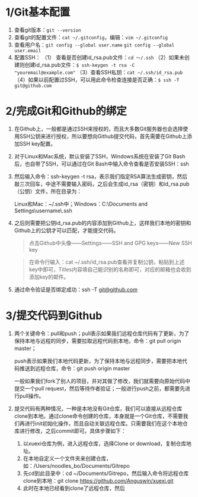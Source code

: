 # 1/Git基本配置
1. 查看git版本：`git --version`
2. 查看git的配置文件：`cat ~/.gitconfig`，编辑：`vim ~/.gitconfig`
3. 查看用户名：`git config --global user.name`
`git config --global user.email`
4. 配置SSH：
（1） 查看是否创建id_rsa.pub文件：`cd ～/.ssh`
（2）如果未创建则创建id_rsa.pub文件：`$ ssh-keygen -t rsa -C "youremail@example.com"`
（3）查看SSH私钥：`cat ~/.ssh/id_rsa.pub`
（4）如果以前配置过SSH，可以用此命令检查连接是否正确：`$ ssh -T git@github.com`

# 2/完成Git和Github的绑定

1. 在Github上，一般都是通过SSH来授权的，而且大多数Git服务器也会选择使用SSH公钥来进行授权，所以要想向Github提交代码，首先需要在Github上添加SSH key配置。

2. 对于Linux和Mac系统，默认安装了SSH，Windows系统在安装了Git Bash后，也自带了SSH，可以通过在Git Bash中输入命令查看是否安装SSH：ssh

3. 然后输入命令：ssh-keygen -t rsa，表示我们指定RSA算法生成密钥，然后敲三次回车，中途不需要输入密码，之后会生成id_rsa（密钥）和id_rsa.pub（公钥）文件，所在目录为：

   Linux和Mac：~/.ssh中；Windows：C:\Documents and Settings\username\\.ssh

4. 之后则需要把公钥id_rsa.pub的内容添加到Github上，这样我们本地的密钥和Github上的公钥才可以匹配，才能提交代码。

   > 点击Github中头像——Settings——SSH and GPG keys——New SSH key

   > 在命令行输入：cat ~/.ssh/id_rsa.pub查看并复制公钥，粘贴到上述key中即可，Titles内容填自己能识别的名称即可，对应的邮箱也会收到添加key的邮件。

5. 通过命令验证是否绑定成功：ssh -T git@github.com

# 3/提交代码到Github

1. 两个关键命令：pull和push；pull表示如果我们远程仓库代码有了更新，为了保持本地与远程的同步，需要拉取远程代码到本地，命令：git pull origin master；

   push表示如果我们本地代码更新，为了保持本地与远程同步，需要把本地代码推送到远程仓库，命令：git push origin master

   一般如果我们fork了别人的项目，并对其做了修改，我们就需要向原始代码中提交一个pull request，然后等待作者验证；一般进行push之前，都需要先进行pull操作。

2. 提交代码有两种情况，一种是本地没有Git仓库，我们可以直接从远程仓库clone到本地。通过clone命令创建的仓库，本身就是一个Git仓库，不需要我们再进行init初始化操作，而且自动关联远程仓库。只需要我们在这个本地仓库进行修改，之后commit即可。具体步骤如下：
   1. 以xuexi仓库为例，进入远程仓库，选择Clone or download，复制仓库地址。
   2. 在本地自定义一个文件夹来创建仓库，如：/Users/noodles_bo/Documents/Gitrepo
   3. 先cd到此目录中：cd ~/Documents/Gitrepo，然后输入命令将远程仓库clone到本地：git clone https://github.com/Anguswin/xuexi.git
   4. 此时在本地已经看到clone了远程仓库，然后